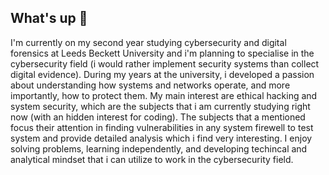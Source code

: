## What's up 👋

<!--
**DivineUchenna/DivineUchenna** is a ✨ _special_ ✨ repository because its `README.md` (this file) appears on your GitHub profile.

Here are some ideas to get you started:

- 🔭 I’m currently working on ...
- 🌱 I’m currently learning ...
- 👯 I’m looking to collaborate on ...
- 🤔 I’m looking for help with ...
- 💬 Ask me about ...
- 📫 How to reach me: ...
- 😄 Pronouns: ...
- ⚡ Fun fact: ...
-->
I'm currently on my second year studying cybersecurity and digital forensics at Leeds Beckett University and i'm planning to specialise in the cybersecurity field (i would rather implement security systems than collect digital evidence). During my years at the university, i developed a passion about understanding how systems and networks operate, and more importantly, how to protect them. My main interest are ethical hacking and system security, which are the subjects that i am currently studying right now (with an hidden interest for coding). The subjects that a mentioned focus their attention in finding vulnerabilities in any system firewell to test system and provide detailed analysis which i find very interesting. I enjoy solving problems, learning independently, and developing techincal and analytical mindset that i can utilize to work in the cybersecurity field.
